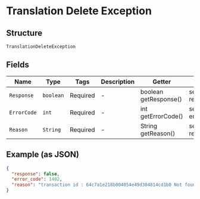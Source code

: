 
# Translation Delete Exception

## Structure

`TranslationDeleteException`

## Fields

| Name | Type | Tags | Description | Getter | Setter |
|  --- | --- | --- | --- | --- | --- |
| `Response` | `boolean` | Required | - | boolean getResponse() | setResponse(boolean response) |
| `ErrorCode` | `int` | Required | - | int getErrorCode() | setErrorCode(int errorCode) |
| `Reason` | `String` | Required | - | String getReason() | setReason(String reason) |

## Example (as JSON)

```json
{
  "response": false,
  "error_code": 1402,
  "reason": "transaction id : 64c7a1e218b004054e49d304814cd1b0 Not found"
}
```

